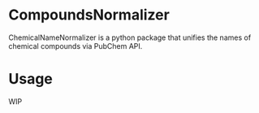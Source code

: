 # CompoundsNormalizer
ChemicalNameNormalizer is a python package that unifies the names of chemical compounds via PubChem API.
# Usage

WIP
